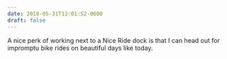 ```yaml
---
date: 2018-05-31T12:01:52-0600
draft: false
---
```




A nice perk of working next to a Nice Ride dock is that I can head out for impromptu bike rides on beautiful days like today.



